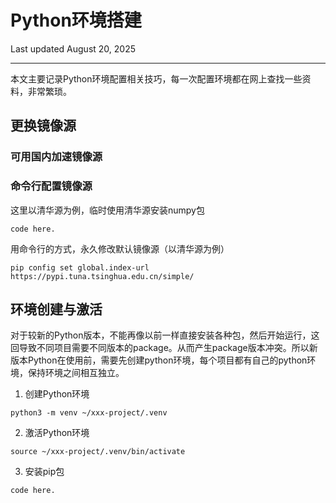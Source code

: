 # Python环境搭建

Last updated August 20, 2025

---

本文主要记录Python环境配置相关技巧，每一次配置环境都在网上查找一些资料，非常繁琐。

## 更换镜像源

### 可用国内加速镜像源

### 命令行配置镜像源
这里以清华源为例，临时使用清华源安装numpy包
```
code here.
```
用命令行的方式，永久修改默认镜像源（以清华源为例）
```
pip config set global.index-url https://pypi.tuna.tsinghua.edu.cn/simple/
```


## 环境创建与激活
对于较新的Python版本，不能再像以前一样直接安装各种包，然后开始运行，这回导致不同项目需要不同版本的package。从而产生package版本冲突。所以新版本Python在使用前，需要先创建python环境，每个项目都有自己的python环境，保持环境之间相互独立。

1. 创建Python环境
```
python3 -m venv ~/xxx-project/.venv
```

2. 激活Python环境
```
source ~/xxx-project/.venv/bin/activate
```

3. 安装pip包

```
code here.
```


